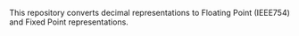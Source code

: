 This repository converts decimal representations to Floating Point (IEEE754) and Fixed Point representations. 
